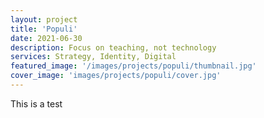 ```yaml
---
layout: project
title: 'Populi'
date: 2021-06-30
description: Focus on teaching, not technology
services: Strategy, Identity, Digital
featured_image: '/images/projects/populi/thumbnail.jpg'
cover_image: 'images/projects/populi/cover.jpg'
---
```


This is a test